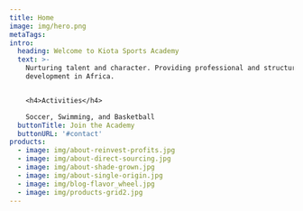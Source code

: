 ```yaml
---
title: Home
image: img/hero.png
metaTags: 
intro:
  heading: Welcome to Kiota Sports Academy
  text: >-
    Nurturing talent and character. Providing professional and structured talent
    development in Africa.


    <h4>Activities</h4>

    Soccer, Swimming, and Basketball
  buttonTitle: Join the Academy
  buttonURL: '#contact'
products:
  - image: img/about-reinvest-profits.jpg
  - image: img/about-direct-sourcing.jpg
  - image: img/about-shade-grown.jpg
  - image: img/about-single-origin.jpg
  - image: img/blog-flavor_wheel.jpg
  - image: img/products-grid2.jpg
---
```

